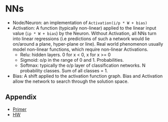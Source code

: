 # NNs

* Node/Neuron: an implementation of `Activation(i/p * W + bias)`
* Activation: A function (typically non-linear) applied to the linear input
value (`ip * W + bias`) by the Neuron. Without Activation, all NNs turn into
linear regressions (i.e predictions of such a network would lie on/around a
plane, hyper-plane or line). Real world phenomenon usually model non-linear
functions, which require non-linear Activations.
    - Relu: hidden layers. 0 for x < 0, x for x >= 0
    - Sigmoid: o/p in the range of 0 and 1. Probabilities.
    - Softmax: typically the o/p layer of classification networks. N probability classes. Sum of all classes = 1.
* Bias: A shift applied to the activation function graph. Bias and Activation
  allow the network to search through the solution space.

## Appendix

* [Primer](https://nestedsoftware.com/2019/05/05/neural-networks-primer-374i.105712.html)
* [HW](https://nestedsoftware.com/2019/08/15/pytorch-hello-world-37mo.156165.html)
